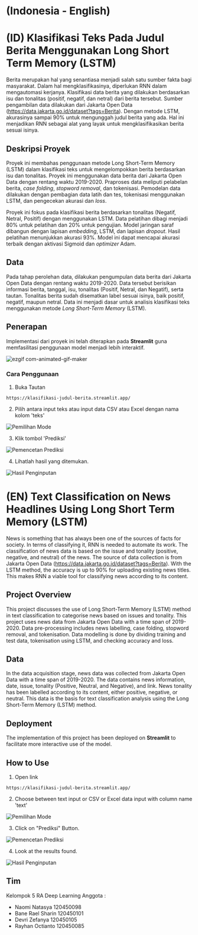 
# (Indonesia - English)
# (ID) Klasifikasi Teks Pada Judul Berita Menggunakan Long Short Term Memory (LSTM)
Berita merupakan hal yang senantiasa menjadi salah satu sumber fakta bagi masyarakat. Dalam hal mengklasifikasinya, diperlukan RNN dalam mengautomasi kerjanya. Klasifikasi data berita yang dilakukan berdasarkan isu dan tonalitas (positif, negatif, dan netral) dari berita tersebut. Sumber pengambilan data dilakukan dari Jakarta Open Data (https://data.jakarta.go.id/dataset?tags=Berita). Dengan metode LSTM, akurasinya sampai 90% untuk mengunggah judul berita yang ada. Hal ini menjadikan RNN sebagai alat yang layak untuk mengklasifikasikan berita sesuai isinya.

## Deskripsi Proyek
Proyek ini membahas penggunaan metode Long Short-Term Memory (LSTM) dalam klasifikasi teks untuk mengelompokkan berita berdasarkan isu dan tonalitas. Proyek ini menggunakan data berita dari Jakarta Open Data dengan rentang waktu 2019-2020. Praproses data meliputi pelabelan berita, _case folding_, _stopword removal_, dan tokenisasi. Pemodelan data dilakukan dengan pembagian data latih dan tes, tokenisasi menggunakan LSTM, dan pengecekan akurasi dan _loss_.

Proyek ini fokus pada klasifikasi berita berdasarkan tonalitas (Negatif, Netral, Positif) dengan menggunakan LSTM. Data pelatihan dibagi menjadi 80% untuk pelatihan dan 20% untuk pengujian. Model jaringan saraf dibangun dengan lapisan _embedding_, LSTM, dan lapisan _dropout_. Hasil pelatihan menunjukkan akurasi 93%. Model ini dapat mencapai akurasi terbaik dengan aktivasi Sigmoid dan _optimizer_ Adam.

## Data
Pada tahap perolehan data, dilakukan pengumpulan data berita dari Jakarta Open Data dengan rentang waktu 2019-2020. Data tersebut berisikan informasi berita, tanggal, isu, tonalitas (Positif, Netral, dan Negatif), serta tautan. Tonalitas berita sudah disematkan label sesuai isinya, baik positif, negatif, maupun netral. Data ini menjadi dasar untuk analisis klasifikasi teks menggunakan metode _Long Short-Term Memory_ (LSTM).

## Penerapan
Implementasi dari proyek ini telah diterapkan pada **Streamlit** guna memfasilitasi penggunaan model menjadi lebih interaktif.

![ezgif com-animated-gif-maker](https://github.com/sains-data/Klasifikasi-Teks-Pada-Judul-Berita/assets/105734822/0fde50b9-4bb0-45be-863a-620050e63065)


### Cara Penggunaan
1. Buka Tautan
```
https://klasifikasi-judul-berita.streamlit.app/
```

2. Pilih antara input teks atau input data CSV atau Excel dengan nama kolom 'teks'




![Pemilihan Mode](https://github.com/sains-data/Klasifikasi-Teks-Pada-Judul-Berita/assets/105734822/d6721a4e-f3ef-4d99-9952-668189365e22)





3. Klik tombol 'Prediksi'



![Pemencetan Prediksi](https://github.com/sains-data/Klasifikasi-Teks-Pada-Judul-Berita/assets/105734822/667f11b4-12ac-4e1d-89c5-aae2d4b6b26e)


4. Lihatlah hasil yang ditemukan.


![Hasil Penginputan](https://github.com/sains-data/Klasifikasi-Teks-Pada-Judul-Berita/assets/105734822/970c167b-9e05-4f6a-bc50-7b55cc714653)

# (EN) Text Classification on News Headlines Using Long Short Term Memory (LSTM)
News is something that has always been one of the sources of facts for society. In terms of classifying it, RNN is needed to automate its work. The classification of news data is based on the issue and tonality (positive, negative, and neutral) of the news. The source of data collection is from Jakarta Open Data (https://data.jakarta.go.id/dataset?tags=Berita). With the LSTM method, the accuracy is up to 90% for uploading existing news titles. This makes RNN a viable tool for classifying news according to its content.

## Project Overview
This project discusses the use of Long Short-Term Memory (LSTM) method in text classification to categorise news based on issues and tonality. This project uses news data from Jakarta Open Data with a time span of 2019-2020. Data pre-processing includes news labelling, case folding, stopword removal, and tokenisation. Data modelling is done by dividing training and test data, tokenisation using LSTM, and checking accuracy and loss.

## Data
In the data acquisition stage, news data was collected from Jakarta Open Data with a time span of 2019-2020. The data contains news information, date, issue, tonality (Positive, Neutral, and Negative), and link. News tonality has been labelled according to its content, either positive, negative, or neutral. This data is the basis for text classification analysis using the Long Short-Term Memory (LSTM) method.

## Deployment
The implementation of this project has been deployed on **Streamlit** to facilitate more interactive use of the model.

## How to Use
1. Open link
```
https://klasifikasi-judul-berita.streamlit.app/
```

2. Choose between text input or CSV or Excel data input with column name 'text'




![Pemilihan Mode](https://github.com/sains-data/Klasifikasi-Teks-Pada-Judul-Berita/assets/105734822/d6721a4e-f3ef-4d99-9952-668189365e22)





3. Click on "Prediksi" Button.



![Pemencetan Prediksi](https://github.com/sains-data/Klasifikasi-Teks-Pada-Judul-Berita/assets/105734822/667f11b4-12ac-4e1d-89c5-aae2d4b6b26e)


4. Look at the results found.


![Hasil Penginputan](https://github.com/sains-data/Klasifikasi-Teks-Pada-Judul-Berita/assets/105734822/970c167b-9e05-4f6a-bc50-7b55cc714653)





## Tim
Kelompok 5 RA Deep Learning
Anggota :
- Naomi Natasya 120450098
- Bane Rael Sharin 120450101
- Devri Zefanya 120450105
- Rayhan Octianto 120450085

